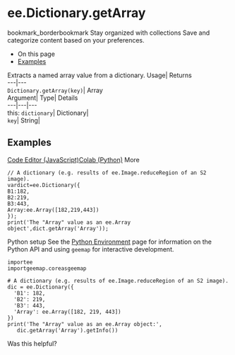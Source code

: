  
#  ee.Dictionary.getArray 
bookmark_borderbookmark Stay organized with collections  Save and categorize content based on your preferences.
  * On this page
  * [Examples](https://developers.google.com/earth-engine/apidocs/ee-dictionary-getarray#examples)


Extracts a named array value from a dictionary. 
Usage| Returns  
---|---  
`Dictionary.getArray(key)`| Array  
Argument| Type| Details  
---|---|---  
this: `dictionary`| Dictionary|   
`key`| String|   
## Examples
[Code Editor (JavaScript)](https://developers.google.com/earth-engine/apidocs/ee-dictionary-getarray#code-editor-javascript-sample)[Colab (Python)](https://developers.google.com/earth-engine/apidocs/ee-dictionary-getarray#colab-python-sample) More
```
// A dictionary (e.g. results of ee.Image.reduceRegion of an S2 image).
vardict=ee.Dictionary({
B1:182,
B2:219,
B3:443,
Array:ee.Array([182,219,443])
});
print('The "Array" value as an ee.Array object',dict.getArray('Array'));
```
Python setup
See the [ Python Environment](https://developers.google.com/earth-engine/guides/python_install) page for information on the Python API and using `geemap` for interactive development.
```
importee
importgeemap.coreasgeemap
```
```
# A dictionary (e.g. results of ee.Image.reduceRegion of an S2 image).
dic = ee.Dictionary({
  'B1': 182,
  'B2': 219,
  'B3': 443,
  'Array': ee.Array([182, 219, 443])
})
print('The "Array" value as an ee.Array object:',
   dic.getArray('Array').getInfo())
```

Was this helpful?
